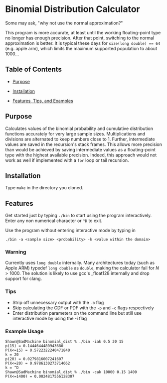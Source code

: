 # Binomial Distribution Calculator

Some may ask, "why not use the normal approximation?"

This program is more accurate, at least until the working floating-point type no longer has enough precision. After that point, switching to the normal approximation is better.
It is typical these days for `size(long double) == 64` (e.g. apple arm), which limits the maximum supported population to about 1000...




## Table of Contents

- [Purpose](#purpose)

- [Installation](#installation)

- [Features, Tips, and Examples](#features)

## Purpose
Calculates values of the binomial probability and cumulative distribution
functions accurately for very large sample sizes. Multiplications and divisions
are alternated to keep numbers close to $1$. Further, intermediate values are
saved in the recursion's stack frames. This allows more precision than would be
achieved by saving intermediate values as a floating-point type with the
highest available precision. Indeed, this approach would not work as well if
implemented with a `for` loop or tail recursion.

## Installation
Type `make` in the directory you cloned. 

## Features
Get started just by typing `./bin` to start using the program interactively. 
Enter any non numerical character or `^D` to exit.
  
Use the program without entering interactive mode by typing in
```
./bin -a <sample size> <probability> -k <value within the domain>
```

### Warning
Currently uses `long double` internally. Many architectures today (such as
Apple ARM) typedef `long double` as `double`, making the calculator fail for
$N>1000$. The solution is likely to use gcc's \_float128 internally and drop
support for clang.


### Tips
- Strip off unnecessary output with the `-b` flag
- Skip calculating the CDF or PDF with the `-p` and `-c` flags respectively
- Enter distribution parameters on the command line but still use interactive 
mode by using the -i flag

### Example Usage
```
Shawn@SadMachine binomial_dist % ./bin -iak 0.5 30 15
p(15) = 0.1444644480943680
P(X<=15) = 0.5722322240471840
k = 20
p(20) = 0.0279816007241607
P(X<=20) = 0.9786130273714662
k = ^D
Shawn@SadMachine binomial_dist % ./bin -cak 10000 0.15 1400
P(X<=1400) = 0.0024817556128307
```
